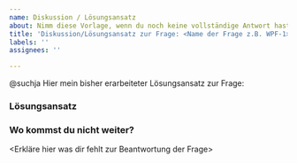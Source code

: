 ```yaml
---
name: Diskussion / Lösungsansatz
about: Nimm diese Vorlage, wenn du noch keine vollständige Antwort hast und Hilfe brauchst!
title: 'Diskussion/Lösungsansatz zur Frage: <Name der Frage z.B. WPF-1>'
labels: ''
assignees: ''

---
```


@suchja Hier mein bisher erarbeiteter Lösungsansatz zur Frage: *<bitte Namen der Frage einsetzen z.B. WPF-1>*

### Lösungsansatz
<Hier kannst du beschreiben was du bisher zur Beantwortung der Frage herausgefunden hast>

### Wo kommst du nicht weiter?
<Erkläre hier was dir fehlt zur Beantwortung der Frage>
